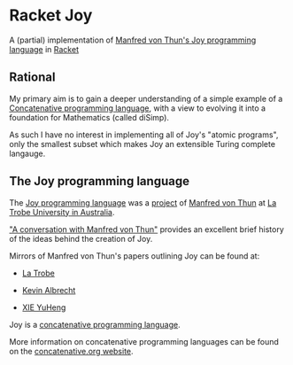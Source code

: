 # Racket Joy

A (partial) implementation of [Manfred von Thun's Joy programming 
language](http://www.latrobe.edu.au/humanities/research/research-projects/past-projects/joy-programming-language) 
in [Racket](https://racket-lang.org/)

## Rational

My primary aim is to gain a deeper understanding of a simple example of 
a [Concatenative programming 
language](https://en.wikipedia.org/wiki/Concatenative_programming_language), 
with a view to evolving it into a foundation for Mathematics (called 
diSimp).

As such I have no interest in implementing all of Joy's "atomic 
programs", only the smallest subset which makes Joy an extensible Turing 
complete langauge.

## The Joy programming language

The [Joy programming 
language](http://en.wikipedia.org/wiki/Joy_(programming_language)) was a 
[project](http://www.latrobe.edu.au/humanities/research/research-projects/past-projects/joy-programming-language) 
of [Manfred von 
Thun](https://concatenative.org/wiki/view/Manfred%20von%20Thun) at [La 
Trobe University in 
Australia](http://www.latrobe.edu.au/politics-and-philosophy).

["A conversation with Manfred von 
Thun"](http://www.nsl.com/papers/interview.htm) provides an excellent 
brief history of the ideas behind the creation of Joy.

Mirrors of Manfred von Thun's papers outlining Joy can be found at:

* [La 
Trobe](http://www.latrobe.edu.au/humanities/research/research-projects/past-projects/joy-programming-language)

* [Kevin 
Albrecht](http://www.kevinalbrecht.com/code/joy-mirror/joy.html)

* [XIE YuHeng](https://github.com/xieyuheng/joy)

Joy is a [concatenative programming 
language](https://en.wikipedia.org/wiki/Concatenative_programming_language). 

More information on concatenative programming languages can be found on 
the [concatenative.org website](http://www.concatenative.org).

